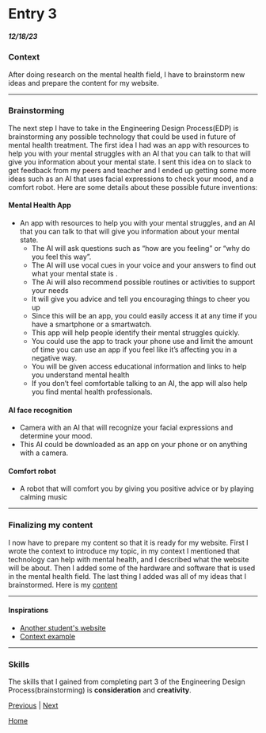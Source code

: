 # Entry 3
##### 12/18/23

### Context
After doing research on the mental health field, I have to brainstorm new ideas and prepare the content for my website.

---
### Brainstorming
The next step I have to take in the Engineering Design Process(EDP) is brainstorming any possible technology that could be used in future of mental health treatment. The first idea I had was an app with resources to help you with your mental struggles with an AI that you can talk to that will give you information about your mental state. I sent this idea on to slack to get feedback from my peers and teacher and I ended up getting some more ideas such as an AI that uses facial expressions to check your mood, and a comfort robot. Here are some details about these possible future inventions:

#### Mental Health App
* An app with resources to help you with your mental struggles, and an AI that you can talk to that will give you information about your mental state.
  * The AI will ask questions such as “how are you feeling” or “why do you feel this way”.
  * The AI will use vocal cues in your voice and your answers to find out what your mental state is .
  * The Ai will also recommend possible routines or activities to support your needs  
  * It will give you advice and tell you encouraging things to cheer you up
  * Since this will be an app, you could easily access it at any time if you have a smartphone or a smartwatch. 
  * This app will help people identify their mental struggles quickly.
  * You could use the app to track your phone use and limit the amount of time you can use an app if you feel like it’s affecting you in a negative way.
  * You will be given access educational information and links to help you understand mental health  
  * If you don’t feel comfortable talking to an AI, the app will also help you find mental health professionals.
    
#### AI face recognition
* Camera with an AI that will recognize your facial expressions and determine your mood.
* This AI could be downloaded as an app on your phone or on anything with a camera.

#### Comfort robot
* A robot that will comfort you by giving you positive advice or by playing calming music
  
---

### Finalizing my content
I now have to prepare my content so that it is ready for my website. First I wrote the context to introduce my topic, in my context I mentioned that technology can help with mental health, and I described what the website will be about. Then I added some of the hardware and software that is used in the mental health field. The last thing I added was all of my ideas that I brainstormed. Here is my [content]( https://docs.google.com/document/d/1K5pMLSKhsHYijfJNWRfZz60BNJ5WPgshAxf-pI6uFyM/edit)

---
#### Inspirations
* [Another student's website](https://zoeo8159.github.io/sep10-freedom-project/)
* [Context example](https://docs.google.com/document/d/1w025TKLSU0PxNJAaa4OIykkkhQI8gbeYSwAY-GccYrM/preview)
  
---

### Skills
The skills that I gained from completing part 3 of the Engineering Design Process(brainstorming) is **consideration** and **creativity**.

[Previous](entry02.md) | [Next](entry04.md)

[Home](../README.md)
